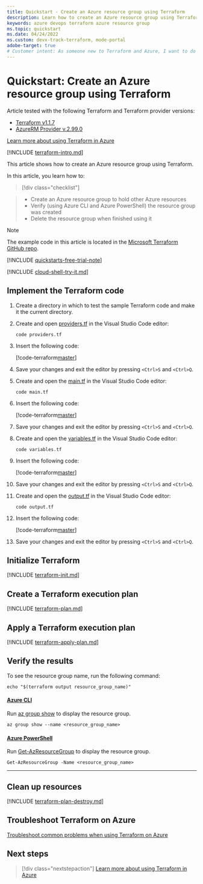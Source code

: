 ```yaml
---
title: Quickstart - Create an Azure resource group using Terraform
description: Learn how to create an Azure resource group using Terraform
keywords: azure devops terraform azure resource group
ms.topic: quickstart
ms.date: 04/24/2022
ms.custom: devx-track-terraform, mode-portal
adobe-target: true
# Customer intent: As someone new to Terraform and Azure, I want to do something simple to confirm my Terraform installation.
---
```


# Quickstart: Create an Azure resource group using Terraform

Article tested with the following Terraform and Terraform provider versions:

- [Terraform v1.1.7](https://releases.hashicorp.com/terraform/)
- [AzureRM Provider v.2.99.0](https://registry.terraform.io/providers/hashicorp/azurerm/latest/docs)

[Learn more about using Terraform in Azure](/azure/terraform)

[!INCLUDE [terraform-intro.md](includes/terraform-intro.md)]

This article shows how to create an Azure resource group using Terraform.

In this article, you learn how to:
> [!div class="checklist"]

> * Create an Azure resource group to hold other Azure resources
> * Verify (using Azure CLI and Azure PowerShell) the resource group was created
> * Delete the resource group when finished using it

> [!NOTE]
> The example code in this article is located in the [Microsoft Terraform GitHub repo](https://github.com/Azure/terraform/tree/master/quickstart/101-resource-group).

[!INCLUDE [quickstarts-free-trial-note](~/../azure-docs-pr/includes/quickstarts-free-trial-note.md)]

[!INCLUDE [cloud-shell-try-it.md](/../../includes/cloud-shell-try-it.md)]

## Implement the Terraform code

1. Create a directory in which to test the sample Terraform code and make it the current directory.

1. Create and open [providers.tf](https://github.com/Azure/terraform/tree/master/quickstart/101-resource-group/providers.tf) in the Visual Studio Code editor:

    ```console
    code providers.tf
    ```

1. Insert the following code:

    [!code-terraform[master](../../terraform_samples/quickstart/101-resource-group/providers.tf)]

1. Save your changes and exit the editor by pressing `<Ctrl>S` and `<Ctrl>Q`.

1. Create and open the [main.tf](https://github.com/Azure/terraform/tree/master/quickstart/101-resource-group/main.tf) in the Visual Studio Code editor:

    ```console
    code main.tf
    ```

1. Insert the following code:

    [!code-terraform[master](../../terraform_samples/quickstart/101-resource-group/main.tf)]

1. Save your changes and exit the editor by pressing `<Ctrl>S` and `<Ctrl>Q`.

1. Create and open the [variables.tf](https://github.com/Azure/terraform/tree/master/quickstart/101-resource-group/variables.tf) in the Visual Studio Code editor:

    ```console
    code variables.tf
    ```

1. Insert the following code:

    [!code-terraform[master](../../terraform_samples/quickstart/101-resource-group/variables.tf)]

1. Save your changes and exit the editor by pressing `<Ctrl>S` and `<Ctrl>Q`.

1. Create and open the [output.tf](https://github.com/Azure/terraform/tree/master/quickstart/101-resource-group/output.tf) in the Visual Studio Code editor:

    ```console
    code output.tf
    ```

1. Insert the following code:

    [!code-terraform[master](../../terraform_samples/quickstart/101-resource-group/output.tf)]

1. Save your changes and exit the editor by pressing `<Ctrl>S` and `<Ctrl>Q`.

## Initialize Terraform

[!INCLUDE [terraform-init.md](includes/terraform-init.md)]

## Create a Terraform execution plan

[!INCLUDE [terraform-plan.md](includes/terraform-plan.md)]

## Apply a Terraform execution plan

[!INCLUDE [terraform-apply-plan.md](includes/terraform-apply-plan.md)]

## Verify the results

To see the resource group name, run the following command:

```console
echo "$(terraform output resource_group_name)"
```

#### [Azure CLI](#tab/azure-cli)

Run [az group show](/cli/azure/group#az-group-show) to display the resource group.

```azurecli
az group show --name <resource_group_name>
```

#### [Azure PowerShell](#tab/azure-powershell)

Run [Get-AzResourceGroup](/powershell/module/az.resources/Get-AzResourceGroup) to display the resource group.

```azurepowershell
Get-AzResourceGroup -Name <resource_group_name>
```

---

## Clean up resources

[!INCLUDE [terraform-plan-destroy.md](includes/terraform-plan-destroy.md)]

## Troubleshoot Terraform on Azure

[Troubleshoot common problems when using Terraform on Azure](troubleshoot.md)

## Next steps

> [!div class="nextstepaction"] 
> [Learn more about using Terraform in Azure](/azure/terraform)
